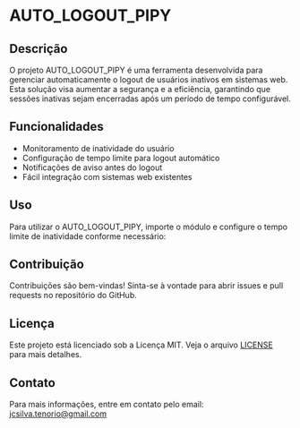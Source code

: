 # AUTO_LOGOUT_PIPY

## Descrição
O projeto AUTO_LOGOUT_PIPY é uma ferramenta desenvolvida para gerenciar automaticamente o logout de usuários inativos em sistemas web. Esta solução visa aumentar a segurança e a eficiência, garantindo que sessões inativas sejam encerradas após um período de tempo configurável.

## Funcionalidades
- Monitoramento de inatividade do usuário
- Configuração de tempo limite para logout automático
- Notificações de aviso antes do logout
- Fácil integração com sistemas web existentes



## Uso
Para utilizar o AUTO_LOGOUT_PIPY, importe o módulo e configure o tempo limite de inatividade conforme necessário:



## Contribuição
Contribuições são bem-vindas! Sinta-se à vontade para abrir issues e pull requests no repositório do GitHub.

## Licença
Este projeto está licenciado sob a Licença MIT. Veja o arquivo [LICENSE](LICENSE) para mais detalhes.

## Contato
Para mais informações, entre em contato pelo email: jcsilva.tenorio@gmail.com
